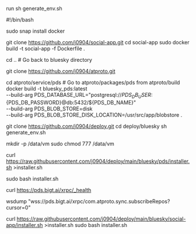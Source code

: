 run sh generate_env.sh


#!/bin/bash

sudo snap install docker 

git clone https://github.com/j0904/social-app.git 
cd social-app
sudo docker build -t  social-app  -f Dockerfile .

cd .. # Go back to bluesky directory

git clone https://github.com/j0904/atproto.git  
 
cd  atproto/service/pds # Go to atproto/packages/pds from atproto/build
docker build -t bluesky_pds:latest \
  --build-arg PDS_DATABASE_URL="postgresql://${PDS_DB_USER}:${PDS_DB_PASSWORD}@db:5432/${PDS_DB_NAME}" \
  --build-arg PDS_BLOB_STORE=disk \
  --build-arg PDS_BLOB_STORE_DISK_LOCATION=/usr/src/app/blobstore .
 
git clone https://github.com/j0904/deploy.git 
cd deploy/bluesky
 sh generate_env.sh

mkdir -p /data/vm
sudo chmod 777 /data/vm

 curl https://raw.githubusercontent.com/j0904/deploy/main/bluesky/pds/installer.sh >installer.sh

sudo bash installer.sh

curl https://pds.bigt.ai/xrpc/_health

wsdump "wss://pds.bigt.ai/xrpc/com.atproto.sync.subscribeRepos?cursor=0"
 

  curl https://raw.githubusercontent.com/j0904/deploy/main/bluesky/social-app/installer.sh >installer.sh
  sudo bash installer.sh